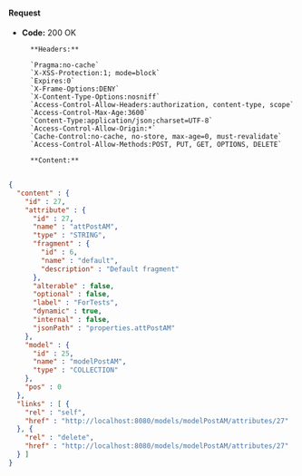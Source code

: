 #### Request

* **Code:** 200 OK

        **Headers:**

        `Pragma:no-cache`
        `X-XSS-Protection:1; mode=block`
        `Expires:0`
        `X-Frame-Options:DENY`
        `X-Content-Type-Options:nosniff`
        `Access-Control-Allow-Headers:authorization, content-type, scope`
        `Access-Control-Max-Age:3600`
        `Content-Type:application/json;charset=UTF-8`
        `Access-Control-Allow-Origin:*`
        `Cache-Control:no-cache, no-store, max-age=0, must-revalidate`
        `Access-Control-Allow-Methods:POST, PUT, GET, OPTIONS, DELETE`

        **Content:**

```json
    
{
  "content" : {
    "id" : 27,
    "attribute" : {
      "id" : 27,
      "name" : "attPostAM",
      "type" : "STRING",
      "fragment" : {
        "id" : 6,
        "name" : "default",
        "description" : "Default fragment"
      },
      "alterable" : false,
      "optional" : false,
      "label" : "ForTests",
      "dynamic" : true,
      "internal" : false,
      "jsonPath" : "properties.attPostAM"
    },
    "model" : {
      "id" : 25,
      "name" : "modelPostAM",
      "type" : "COLLECTION"
    },
    "pos" : 0
  },
  "links" : [ {
    "rel" : "self",
    "href" : "http://localhost:8080/models/modelPostAM/attributes/27"
  }, {
    "rel" : "delete",
    "href" : "http://localhost:8080/models/modelPostAM/attributes/27"
  } ]
}
```
